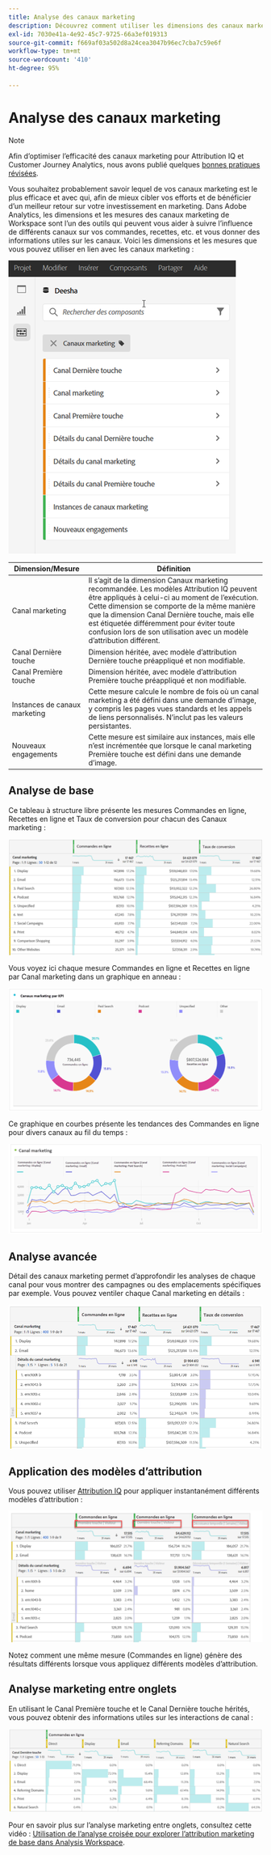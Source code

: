 ```yaml
---
title: Analyse des canaux marketing
description: Découvrez comment utiliser les dimensions des canaux marketing dans Workspace.
exl-id: 7030e41a-4e92-45c7-9725-66a3ef019313
source-git-commit: f669af03a502d8a24cea3047b96ec7cba7c59e6f
workflow-type: tm+mt
source-wordcount: '410'
ht-degree: 95%

---
```


# Analyse des canaux marketing

>[!NOTE]
>
>Afin d’optimiser l’efficacité des canaux marketing pour Attribution IQ et Customer Journey Analytics, nous avons publié quelques [bonnes pratiques révisées](/help/components/c-marketing-channels/mchannel-best-practices.md).

Vous souhaitez probablement savoir lequel de vos canaux marketing est le plus efficace et avec qui, afin de mieux cibler vos efforts et de bénéficier d’un meilleur retour sur votre investissement en marketing. Dans Adobe Analytics, les dimensions et les mesures des canaux marketing de Workspace sont l’un des outils qui peuvent vous aider à suivre l’influence de différents canaux sur vos commandes, recettes, etc. et vous donner des informations utiles sur les canaux. Voici les dimensions et les mesures que vous pouvez utiliser en lien avec les canaux marketing :

![](assets/mc-dims.png)

| Dimension/Mesure | Définition |
| --- | --- |
| Canal marketing | Il s’agit de la dimension Canaux marketing recommandée. Les modèles Attribution IQ peuvent être appliqués à celui-ci au moment de l’exécution. Cette dimension se comporte de la même manière que la dimension Canal Dernière touche, mais elle est étiquetée différemment pour éviter toute confusion lors de son utilisation avec un modèle d’attribution différent. |
| Canal Dernière touche | Dimension héritée, avec modèle d’attribution Dernière touche préappliqué et non modifiable. |
| Canal Première touche | Dimension héritée, avec modèle d’attribution Première touche préappliqué et non modifiable. |
| Instances de canaux marketing | Cette mesure calcule le nombre de fois où un canal marketing a été défini dans une demande d’image, y compris les pages vues standards et les appels de liens personnalisés. N’inclut pas les valeurs persistantes. |
| Nouveaux engagements | Cette mesure est similaire aux instances, mais elle n’est incrémentée que lorsque le canal marketing Première touche est défini dans une demande d’image. |

## Analyse de base

Ce tableau à structure libre présente les mesures Commandes en ligne, Recettes en ligne et Taux de conversion pour chacun des Canaux marketing :

![](assets/mc-viz1.png)

Vous voyez ici chaque mesure Commandes en ligne et Recettes en ligne par Canal marketing dans un graphique en anneau :

![](assets/mc-viz2.png)

Ce graphique en courbes présente les tendances des Commandes en ligne pour divers canaux au fil du temps :

![](assets/mc-viz3.png)

## Analyse avancée

Détail des canaux marketing permet d’approfondir les analyses de chaque canal pour vous montrer des campagnes ou des emplacements spécifiques par exemple. Vous pouvez ventiler chaque Canal marketing en détails :

![](assets/mc-viz4.png)

## Application des modèles d’attribution

Vous pouvez utiliser [Attribution IQ](https://experienceleague.adobe.com/docs/analytics/analyze/analysis-workspace/panels/attribution/use-attribution.html) pour appliquer instantanément différents modèles d’attribution :

![](assets/mc-viz5.png)

Notez comment une même mesure (Commandes en ligne) génère des résultats différents lorsque vous appliquez différents modèles d’attribution.

## Analyse marketing entre onglets

En utilisant le Canal Première touche et le Canal Dernière touche hérités, vous pouvez obtenir des informations utiles sur les interactions de canal :

![](assets/mc-viz6.png)

Pour en savoir plus sur l’analyse marketing entre onglets, consultez cette vidéo : [Utilisation de l’analyse croisée pour explorer l’attribution marketing de base dans Analysis Workspace](https://experienceleague.adobe.com/docs/analytics-learn/tutorials/analysis-workspace/attribution-iq/using-cross-tab-analysis-to-explore-basic-marketing-attribution-in-analysis-workspace.html).
